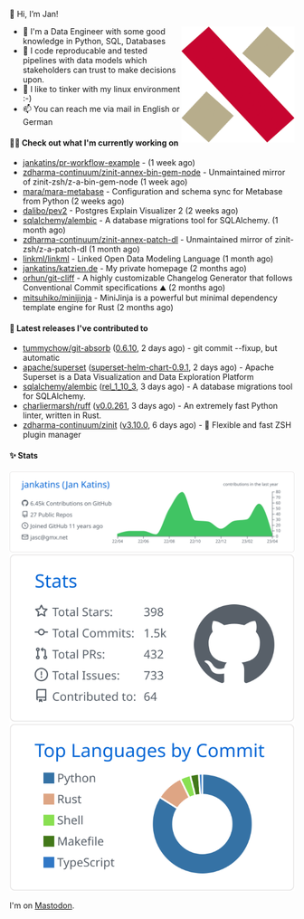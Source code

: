👋 Hi, I’m Jan!

<img align="right" src="https://raw.githubusercontent.com/kreuzwerkerbot/kreuzwerkerbot/master/assets/xw.png" width="200">

- 🌱 I'm a Data Engineer with some good knowledge in Python, SQL, Databases
- 💪 I code reproducable and tested pipelines with data models which stakeholders can trust to make decisions upon.
- 💞️ I like to tinker with my linux environment :-)
- 📫 You can reach me via mail in English or German

#### 👩‍💻 Check out what I'm currently working on

- [jankatins/pr-workflow-example](https://github.com/jankatins/pr-workflow-example) -  (1 week ago)
- [zdharma-continuum/zinit-annex-bin-gem-node](https://github.com/zdharma-continuum/zinit-annex-bin-gem-node) - Unmaintained mirror of zinit-zsh/z-a-bin-gem-node (1 week ago)
- [mara/mara-metabase](https://github.com/mara/mara-metabase) - Configuration and schema sync for Metabase from Python (2 weeks ago)
- [dalibo/pev2](https://github.com/dalibo/pev2) - Postgres Explain Visualizer 2 (2 weeks ago)
- [sqlalchemy/alembic](https://github.com/sqlalchemy/alembic) - A database migrations tool for SQLAlchemy. (1 month ago)
- [zdharma-continuum/zinit-annex-patch-dl](https://github.com/zdharma-continuum/zinit-annex-patch-dl) - Unmaintained mirror of zinit-zsh/z-a-patch-dl (1 month ago)
- [linkml/linkml](https://github.com/linkml/linkml) - Linked Open Data Modeling Language (1 month ago)
- [jankatins/katzien.de](https://github.com/jankatins/katzien.de) - My private homepage (2 months ago)
- [orhun/git-cliff](https://github.com/orhun/git-cliff) - A highly customizable Changelog Generator that follows Conventional Commit specifications ⛰️  (2 months ago)
- [mitsuhiko/minijinja](https://github.com/mitsuhiko/minijinja) - MiniJinja is a powerful but minimal dependency template engine for Rust (2 months ago)

#### 🔭 Latest releases I've contributed to

- [tummychow/git-absorb](https://github.com/tummychow/git-absorb) ([0.6.10](https://github.com/tummychow/git-absorb/releases/tag/0.6.10), 2 days ago) - git commit --fixup, but automatic
- [apache/superset](https://github.com/apache/superset) ([superset-helm-chart-0.9.1](https://github.com/apache/superset/releases/tag/superset-helm-chart-0.9.1), 2 days ago) - Apache Superset is a Data Visualization and Data Exploration Platform
- [sqlalchemy/alembic](https://github.com/sqlalchemy/alembic) ([rel_1_10_3](https://github.com/sqlalchemy/alembic/releases/tag/rel_1_10_3), 3 days ago) - A database migrations tool for SQLAlchemy.
- [charliermarsh/ruff](https://github.com/charliermarsh/ruff) ([v0.0.261](https://github.com/charliermarsh/ruff/releases/tag/v0.0.261), 3 days ago) - An extremely fast Python linter, written in Rust.
- [zdharma-continuum/zinit](https://github.com/zdharma-continuum/zinit) ([v3.10.0](https://github.com/zdharma-continuum/zinit/releases/tag/v3.10.0), 6 days ago) - 🌻 Flexible and fast ZSH plugin manager


#### ✨ Stats

  [![](https://raw.githubusercontent.com/jankatins/jankatins/master/profile-summary-card-output/github/0-profile-details.svg)](https://github.com/vn7n24fzkq/github-profile-summary-cards)
  [![](https://raw.githubusercontent.com/jankatins/jankatins/master/profile-summary-card-output/github/3-stats.svg)](https://github.com/vn7n24fzkq/github-profile-summary-cards)
  [![](https://raw.githubusercontent.com/jankatins/jankatins/master/profile-summary-card-output/github/2-most-commit-language.svg)](https://github.com/vn7n24fzkq/github-profile-summary-cards)

I'm on <a rel="me" href="https://fosstodon.org/@jankatins">Mastodon</a>.
